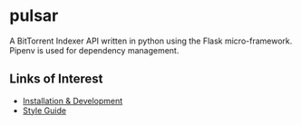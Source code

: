 # pulsar
A BitTorrent Indexer API written in python using the Flask micro-framework.
Pipenv is used for dependency management.

## Links of Interest
* [Installation & Development](docs/source/code/hacking.rst)  
* [Style Guide](docs/source/code/style.rst)  
